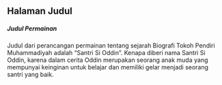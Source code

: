 ## Halaman Judul 




##### Judul Permainan

Judul dari perancangan permainan tentang sejarah Biografi Tokoh Pendiri Muhammadiyah adalah “Santri Si Oddin”. Kenapa diberi nama Santri Si Oddin, karena dalam cerita Oddin merupakan seorang anak muda yang mempunyai keinginan untuk belajar dan memiliki gelar menjadi seorang santri yang baik.



